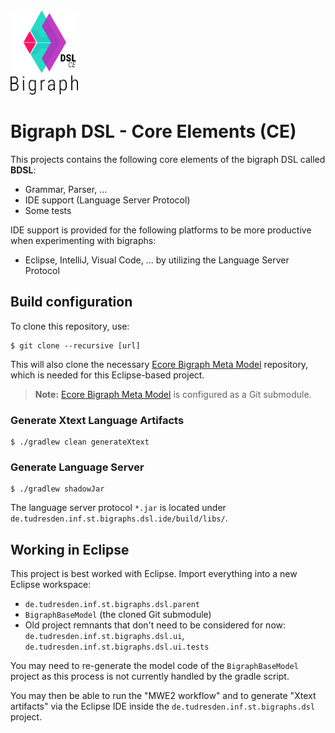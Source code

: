 <img src="./etc/bigraph-dsl-logo.png" style="zoom:90%;" />

# Bigraph DSL - Core Elements (CE)

This projects contains the following core elements of the bigraph DSL called **BDSL**:
- Grammar, Parser, ...
- IDE support (Language Server Protocol)
- Some tests

IDE support is provided for the following platforms to be more productive when experimenting with bigraphs:

- Eclipse, IntelliJ, Visual Code, ... by utilizing the Language Server Protocol

## Build configuration

To clone this repository, use:

```
$ git clone --recursive [url]
```

This will also clone the necessary [Ecore Bigraph Meta Model]() repository, which is needed for this Eclipse-based project. 

> **Note:** [Ecore Bigraph Meta Model]() is configured as a Git submodule.

### Generate Xtext Language Artifacts

```
$ ./gradlew clean generateXtext
```

### Generate Language Server

```
$ ./gradlew shadowJar
```
The language server protocol `*.jar` is located under `de.tudresden.inf.st.bigraphs.dsl.ide/build/libs/`.

## Working in Eclipse

This project is best worked with Eclipse. Import everything into a new Eclipse workspace:

- `de.tudresden.inf.st.bigraphs.dsl.parent`
- `BigraphBaseModel` (the cloned Git submodule)
- Old project remnants that don't need to be considered for now: `de.tudresden.inf.st.bigraphs.dsl.ui`, `de.tudresden.inf.st.bigraphs.dsl.ui.tests` 

You may need to re-generate the model code of the `BigraphBaseModel` project as this process is not currently handled by the gradle script.

You may then be able to run the "MWE2 workflow" and to generate "Xtext artifacts" via the Eclipse IDE inside the `de.tudresden.inf.st.bigraphs.dsl` project.
